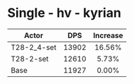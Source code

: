 # Single - hv - kyrian
| Actor | DPS | Increase |
|---|:---:|:---:|
|T28-2_4-set|13902|16.56%|
|T28-2-set|12610|5.73%|
|Base|11927|0.00%|
